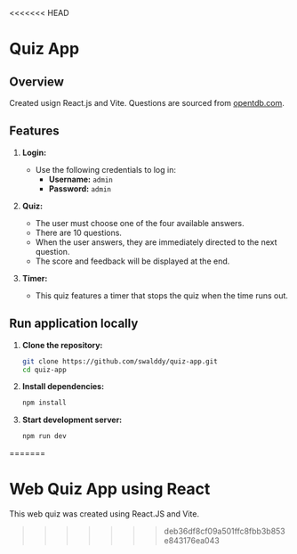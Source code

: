 <<<<<<< HEAD
# Quiz App

## Overview
Created usign React.js and Vite. Questions are sourced from [opentdb.com](https://opentdb.com).

## Features
1. **Login:**
   - Use the following credentials to log in:
     - **Username:** `admin`
     - **Password:** `admin`

2. **Quiz:**
   - The user must choose one of the four available answers.
   - There are 10 questions.
   - When the user answers, they are immediately directed to the next question.
   - The score and feedback will be displayed at the end.

3. **Timer:**
   - This quiz features a timer that stops the quiz when the time runs out.

## Run application locally
1. **Clone the repository:**
   ```bash
   git clone https://github.com/swalddy/quiz-app.git
   cd quiz-app

2. **Install dependencies:**
   ```bash
   npm install

3. **Start development server:**
   ```bash
   npm run dev
=======
# Web Quiz App using React

This web quiz was created using React.JS and Vite.
>>>>>>> deb36df8cf09a501ffc8fbb3b853e843176ea043
